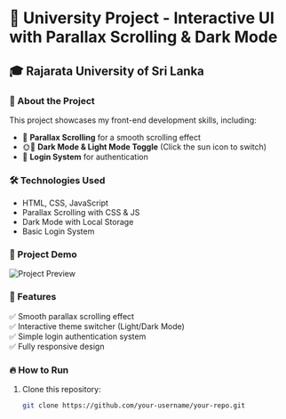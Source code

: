 # 🚀 University Project - Interactive UI with Parallax Scrolling & Dark Mode  

## 🎓 Rajarata University of Sri Lanka  

### 📌 About the Project  
This project showcases my front-end development skills, including:  
- 🌄 **Parallax Scrolling** for a smooth scrolling effect  
- 🌞🌙 **Dark Mode & Light Mode Toggle** (Click the sun icon to switch)  
- 🔑 **Login System** for authentication  

### 🛠️ Technologies Used  
- HTML, CSS, JavaScript  
- Parallax Scrolling with CSS & JS  
- Dark Mode with Local Storage  
- Basic Login System  

### 🎥 Project Demo  
![Project Preview](1.gif)  

### 🚀 Features  
✅ Smooth parallax scrolling effect  
✅ Interactive theme switcher (Light/Dark Mode)  
✅ Simple login authentication system  
✅ Fully responsive design  

### 🔥 How to Run  
1. Clone this repository:  
   ```bash
   git clone https://github.com/your-username/your-repo.git

